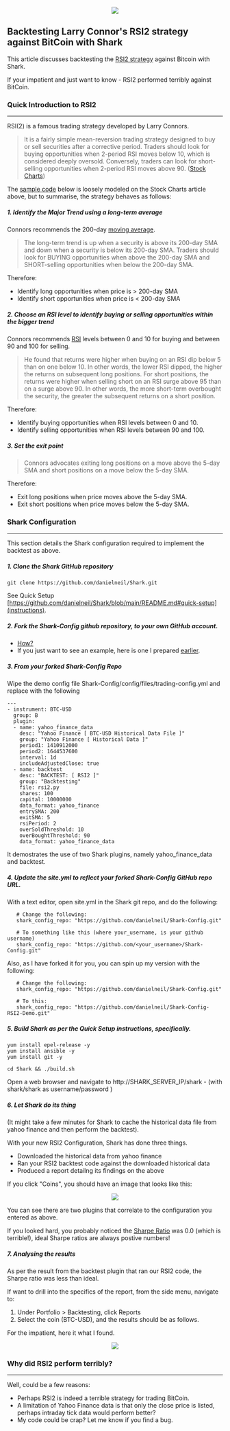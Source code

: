<p align="center">
  <img src="https://github.com/danielneil/Shark/blob/main/shark/files/shark_ui_patches/logofullsize.png?raw=true">
</p>

## Backtesting Larry Connor's RSI2 strategy against BitCoin with Shark

This article discusses backtesting the [RSI2 strategy](https://school.stockcharts.com/doku.php?id=trading_strategies:rsi2) against Bitcoin with Shark.

If your impatient and just want to know - RSI2 performed terribly against BitCoin.

### Quick Introduction to RSI2
---

RSI(2) is a famous trading strategy developed by Larry Connors.

> It is a fairly simple mean-reversion trading strategy designed to buy or sell securities after a corrective period. Traders should look for buying opportunities when 2-period RSI moves below 10, which is considered deeply oversold. Conversely, traders can look for short-selling opportunities when 2-period RSI moves above 90. ([Stock Charts](https://school.stockcharts.com/doku.php?id=trading_strategies:rsi2))

The [sample code](https://github.com/danielneil/Shark-Config-RSI2-Demo/blob/master/backtests/files/backtests/rsi2.py) below is loosely modeled on the Stock Charts article above, but to summarise, the strategy behaves as follows:

##### 1. Identify the Major Trend using a long-term average

Connors recommends the 200-day [moving average](https://www.investopedia.com/terms/m/movingaverage.asp). 

> The long-term trend is up when a security is above its 200-day SMA and down when a security is below its 200-day SMA. Traders should look for BUYING opportunities when above the 200-day SMA and SHORT-selling opportunities when below the 200-day SMA.

Therefore:
* Identify long opportunities when price is > 200-day SMA
* Identify short opportunities when price is < 200-day SMA

##### 2. Choose an RSI level to identify buying or selling opportunities within the bigger trend

Connors recommends [RSI](https://www.investopedia.com/terms/r/rsi.asp) levels between 0 and 10 for buying and between 90 and 100 for selling.

> He found that returns were higher when buying on an RSI dip below 5 than on one below 10. In other words, the lower RSI dipped, the higher the returns on subsequent long positions. For short positions, the returns were higher when selling short on an RSI surge above 95 than on a surge above 90. In other words, the more short-term overbought the security, the greater the subsequent returns on a short position.

Therefore:
* Identify buying opportunities when RSI levels between 0 and 10.
* Identify selling opportunities when RSI levels between 90 and 100.

##### 3. Set the exit point

> Connors advocates exiting long positions on a move above the 5-day SMA and short positions on a move below the 5-day SMA.

Therefore:

* Exit long positions when price moves above the 5-day SMA.
* Exit short positions when price moves below the 5-day SMA. 

### Shark Configuration
---

This section details the Shark configuration required to implement the backtest as above.

##### 1. Clone the Shark GitHub repository 

```
git clone https://github.com/danielneil/Shark.git
```

See Quick Setup [https://github.com/danielneil/Shark/blob/main/README.md#quick-setup](instructions).

##### 2. Fork the Shark-Config github repository, to your own GitHub account.

* [How?](https://docs.github.com/en/get-started/quickstart/fork-a-repo)
* If you just want to see an example, here is one I prepared [earlier](https://github.com/danielneil/Shark-Config-RSI2-Demo).

##### 3. From your forked Shark-Config Repo

Wipe the demo config file Shark-Config/config/files/trading-config.yml and replace with the following
```
---
- instrument: BTC-USD
  group: B
  plugin:
  - name: yahoo_finance_data
    desc: "Yahoo Finance [ BTC-USD Historical Data File ]"
    group: "Yahoo Finance [ Historical Data ]"
    period1: 1410912000
    period2: 1644537600
    interval: 1d
    includeAdjustedClose: true
  - name: backtest
    desc: "BACKTEST: [ RSI2 ]"
    group: "Backtesting"
    file: rsi2.py
    shares: 100
    capital: 10000000
    data_format: yahoo_finance
    entrySMA: 200
    exitSMA: 5
    rsiPeriod: 2 
    overSoldThreshold: 10
    overBoughtThreshold: 90
    data_format: yahoo_finance_data
```

It demostrates the use of two Shark plugins, namely yahoo_finance_data and backtest.

##### 4. Update the site.yml to reflect your forked Shark-Config GitHub repo URL.

With a text editor, open site.yml in the Shark git repo, and do the following:

```
   # Change the following: 
   shark_config_repo: "https://github.com/danielneil/Shark-Config.git"
   
   # To something like this (where your_username, is your github username) 
   shark_config_repo: "https://github.com/<your_username>/Shark-Config.git"
```

Also, as I have forked it for you, you can spin up my version with the following:
```
   # Change the following: 
   shark_config_repo: "https://github.com/danielneil/Shark-Config.git"
   
   # To this:
   shark_config_repo: "https://github.com/danielneil/Shark-Config-RSI2-Demo.git"
```

##### 5. Build Shark as per the Quick Setup instructions, specifically.
```
yum install epel-release -y
yum install ansible -y
yum install git -y

cd Shark && ./build.sh 
```

Open a web browser and navigate to http://SHARK_SERVER_IP/shark - (with shark/shark as username/password )

##### 6. Let Shark do its thing
  
(It might take a few minutes for Shark to cache the historical data file from yahoo finance and then perform the backtest).
  
With your new RSI2 Configuration, Shark has done three things.
 
* Downloaded the historical data from yahoo finance
* Ran your RSI2 backtest code against the downloaded historical data
* Produced a report detailng its findings on the above
  
If you click "Coins", you should have an image that looks like this:
  
<p align="center">
  <img src="https://github.com/danielneil/Shark-Doc/blob/main/tutorials/shark_tutorial_images/shark-rsi2-main.png?raw=true">
</p>
  
You can see there are two plugins that correlate to the configuration you entered as above.
  
If you looked hard, you probably noticed the [Sharpe Ratio](https://www.investopedia.com/terms/s/sharperatio.asp) was 0.0 (which is terrible!), ideal Sharpe ratios are always postive numbers! 

##### 7. Analysing the results
 
As per the result from the backtest plugin that ran our RSI2 code, the Sharpe ratio was less than ideal.
  
If want to drill into the specifics of the report, from the side menu, navigate to:
 
1. Under Portfolio > Backtesting, click Reports
2. Select the coin (BTC-USD), and the results should be as follows.
  
For the impatient, here it what I found.

<p align="center">
  <img src="https://github.com/danielneil/Shark-Doc/blob/main/tutorials/shark_tutorial_images/shark-rsi2-backtest-report.png?raw=true">
</p>
  
### Why did RSI2 perform terribly?
---
  
Well, could be a few reasons:
  
* Perhaps RSI2 is indeed a terrible strategy for trading BitCoin.
* A limitation of Yahoo Finance data is that only the close price is listed, perhaps intraday tick data would perform better? 
* My code could be crap? Let me know if you find a bug.
